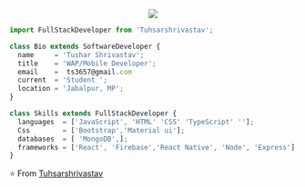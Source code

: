 <p align="center">
  <img src="https://miro.medium.com/max/700/0*UqGyYmWCRQnjLzSk.jpg" />
</p>

```js
import FullStackDeveloper from 'Tuhsarshrivastav';

class Bio extends SoftwareDeveloper {
  name     = 'Tushar Shrivastav';
  title    = 'WAP/Mobile Developer';
  email    =  ts3657@gmail.com
  current  = 'Student ';
  location = 'Jabalpur, MP';
}

class Skills extends FullStackDeveloper {
  languages  = ['JavaScript', 'HTML' 'CSS' 'TypeScript' ''];
  Css        = ['Bootstrap','Material ui'];
  databases  = [ 'MongoDB',];
  frameworks = ['React', 'Firebase','React Native', 'Node', 'Express'];
}
```

⭐️ From [Tuhsarshrivastav](https://github.com/Tuhsarshrivastav)
